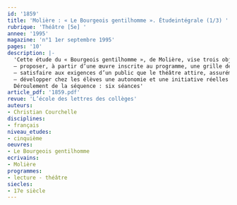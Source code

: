 ```yaml
---
id: '1859'
title: 'Molière : « Le Bourgeois gentilhomme ». Étudeintégrale (1/3) '
rubrique: 'Théâtre [5e] '
annee: '1995'
magazine: 'n°1 1er septembre 1995'
pages: '10'
description: |-
  'Cette étude du « Bourgeois gentilhomme », de Molière, vise trois objectifs :
  – proposer, à partir d’une œuvre inscrite au programme, une grille de lecture méthodique du texte théâtral, plus spécifiquement de la comédie ;
  – satisfaire aux exigences d’un public que le théâtre attire, assurément, mais qui cède facilement au découragement devant les difficultés d’un tel texte, en écartant le projet d’une étude linéaire au profit d’une étude thématique et en ne perdant pas de vue qu’une pièce de théâtre doit placer l’élève davantage en situation de spectateur, voire d’acteur, que de lecteur ;
  – développer chez les élèves une autonomie et une initiative réelles en leur soumettant des activités qui impliquent leur participation directe et constructive.
  Déroulement de la séquence : six séances'
article_pdf: '1859.pdf'
revue: 'L’école des lettres des collèges'
auteurs:
- Christian Courchelle
disciplines:
- français
niveau_etudes:
- cinquième
oeuvres:
- Le Bourgeois gentilhomme
ecrivains:
- Molière
programmes:
- lecture - théâtre
siecles:
- 17e siècle
---
```

